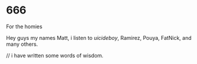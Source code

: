# 666
For the homies 

Hey guys my names Matt, i listen to $uicideboy$, Ramirez, Pouya, FatNick, and many others.

// i have written some words of wisdom.
